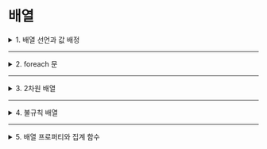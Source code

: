 # 배열

<details>
<summary>1. 배열 선언과 값 배정</summary>
<div markdown="1">       

* **배열(array)** 은 하나의 자료가 아닌 '일련의 자료'를 저장하기 위해 사용하는 자료구조임
* 즉, 같은 자료형을 가지는 여러 변수들의 집합을 뜻함
* 배열이 일반 변수와 다른 점
  * 배열을 선언하는 방법이 클래스의 인스턴스를 만들 때처럼 `new 키워드`를 사용한다는 점
    >자료형 [ ] 배열명 = new 자료형[크기];
* 배열에 값을 저장하는 방법
  * 원하는 값을 원하는 장소에 저장하는 방식
    >int[] studentIDs = new int[5];
    >
    >studentIDs[0] = 55;
  * 일련의 자료를 한 번에 저장하는 방식
    >int[] studentIDs = new int[5] { 1, 2, 3, 4, 5 };
```C#
static void Main()
{
  //배열의 선언
  int[] evenNums = new int[10];

  for(int x = 0; x < 10; x++)
  {
    //배열에 데이터 입력(저장)
    evenNums[x] = x * 2;

    //배열에 저장된 데이터 출력
    Console.WriteLine("You just saved {0}", evenNums[x]);
  }
}
```
```C#
static void Main()
{
  //배열의 선언과 초기값 배정
  int[] myIntegers = new int[5] { 1, 2, 3, 4, 5 };

  for(int i = 0; i< 5; i++)
  {
    //배열에 저장된 데이터 출력
    Console.WriteLine("Saved number is {0}", myIntegers[i]);
  }

  for(int i = 0; i < 5; i++)
  {
    //사용자 입력을 배열에 저장
    Console.Write("Give me any integer: ");
    myIntegers[i] = Convert.ToInt32(Console.ReadLine());
  }

  for(int i = 0 ; i < 5; i++)
  {
    //배열에 저장된 데이터 출력
    Console.WriteLine("The number you just saved is {0}", myIntegers[i]);
  }
}
```
</div>
</details>

___

<details>
<summary>2. foreach 문</summary>
<div markdown="1">       

* **foreach문** : 배열의 특화된 반복문
  >foreach(자료형 변수명 in 배열명)
  >
  >{
  >
  >  statement(s)...
  >
  >}
* foreach 문 특징
  * 일반적인 반복문이 가지는 카운터를 가지지 않음
  * 대신, foreach 문은 자신만의 변수를 가지게 됨
    * 이것은 foreach 문이 배열에 저장된 데이터값을 찾아내어 그것을 자신의 변수에 담아 나오는 방식으로 작동하기 때문임
    * So, foreach 문에서 **선언한 변수**와 **배열에 저장된 데이터의 자료형**이 서로 **일치**해야만 함
  * 특히 배열에 저장된 데이터가 총 몇 개인지 알 수 없을 때 진가를 발휘함
    * foreach 문 스스로 데이터가 저장된 부분의 끝까지 반복문을 실행하기 때문임
    * So, 다른 반복문과 달리 **종료 조건을 제시하지 않음**
* 예시
```C#
static void Main()
{
  int[] myIntegers = new int[10];
  int sum = 0;

  for(int x = 0; x < 5; x++)
  {
    Console.Write("정수를 입력하세요: ");
    myIntegers[x] = Convert.ToInt32(Console.ReadLine());
  }

  /* foreach 문에는 반복문의 종료 조건이 주어지고 있지 않고
     myIntegers 뒤에 배열을 표시하는 []가 붙어 있지 않다 */
  foreach(int y in myIntegers)
  {
    sum += y;
  }

  Console.WriteLine("입력한 모든 숫자의 합은 {0}입니다." sum);
}
```
* 최초 선언된 배열의 크기는 '10'이지만, 실제로는 5개의 자료만 입력하고 잇음
* 그럼에도 불구하고 foreach 문은 오류 없이 저장된 데이터를 모두 가져옴

```C#
static void Main()
{
  string[] studentNames = new string[10];

  for(int x = 0; x < 5; x++)
  {
    Console.Write("학생의 이름을 입력하세요: ");
    studentNames[x] = Console.ReadLine();
  }

  //foreach 문은 카운터를 가지지 않는다.
  foreach(int y in studentNames)
  {
    //foreach 문의 변수를 카운터처럼 사용하고 있다 : 오류의 원인
    Console.WriteLine("The name saved in array is {0}", studentNames[y]);
  }
}
```
* foreach 문의 변수를 일반 반복문의 카운터처럼음
</div>
</details>

___

<details>
<summary>3. 2차원 배열</summary>
<div markdown="1">       

* 열과 행을 가진 구조로 저장하는 방식
* 각 셀은 두 개씩의 **인덱스(index)** 를 가지게 됨
* 앞에 있는 인덱스가 `행(row)`, 뒤에 있는 인덱스가 `열(column)`을 가리킴
* 2차원 배열에 데이터를 저장하는 방법
```C#
static void Main()
{
  //2차원 배열 선언(2개의 행과 4개의 열)
  double[ , ] eachScore = new double[2, 4];

  //2차원 배열에 데이터를 입력하고 있다.
  eachScore[0, 0] = 2.43;
  eachScore[0, 1] = 3.01;
  eachScore[0, 2] = 9.47;
  eachScore[1, 0] = 8.36;

  foreach(double d in eachScore)
  {
    Console.WriteLine(d);
  }
}
```
* 아무런 값을 배정하지 않은 주소에는 0이 입력됨
* 즉, 2차원 배열은 하나의 행을 하나의 데이터처럼 인식한다는 것을 알 수 있음
* 2차원 배열을 선언할 때 초기값을 배정하는 방법
```C#
static void Main()
{
  //2차원 배열 선언과 초기값 배정
  double[ , ] eachScore = new double[3,3] { {0,0,0}, {0,0,0}, {0,0,0} };

  //과목 선택을 위해 1차원 배열 사용
  string[] subject = new string[3] { "국어", "영어", "수학" };

  int a; //학생 카운터
  int b; //과목별 점수
  double sum = 0.0; //총점
  double avg = 0.0; //평균

  for(b = 0; b < 3; b++)
  {
    for(a = 0; a < 3; a++)
    {
      //과목을 고정시킨 채 학생을 바꾸면서 입력을 받는다.
      Consle.Write("학생{0}의 {1} 성적을 입력하세요: ", a, subject[b]);
      eachScore[a, b] = Convert.ToDouble(Console.ReadLine());
    }
  }

  Console.WriteLine();

  //학생을 고정시킨 채 과목을 바꾸면서 계산한다.
  for(a = 0; a < 3; a++)
  {
    for(b = 0; b < 3; b++)
    {
      sum += eachScore[a, b];
      avg = sum / 3;
    }

    Console.WriteLine("학생 {0}명의 국영수 총점은 {1}점입니다.", a, sum);
    sum = 0; //총점 초기화

    Console.WriteLine("학생 {0}명의 국영수 평균은 {1}점입니다.", a, avg);
  }
}
```
</div>
</details>

___

<details>
<summary>4. 불규칙 배열</summary>
<div markdown="1">       

* 2차원 배열이 가지는 약점
  * 각각의 행이 반드시 같은 수의 열을 가져야 한다는 것
  * 즉, 크기가 미리 정해져 있어야 한다는 뜻!
  * 이때 쓸 수 있는 것이 바로 `불규칙 배열(가변 배열)`임
  * 불규칙 배열은 크기가 서로 다른 여러 개의 1차원 배열을 묵어준 것과 같음
* 불규칙 배열 선언 방식
  >자료형 [][] 배열명 = new 자료형 [행의 개수][];
* 불규칙 배열을 선언할 때는 행의 개수만 명시할 뿐 열의 개수는 명시하지 않는다는 점 기억하기
* 학력을 저장하는 배열 코드
```C#
static void Main()
{
  //불규칙 배열 선언
  string[][] eduLevel = new string[3][];

  //학위 수준 선택을 위해 1차원 배열 사용
  string[] eduMajor = new string[4] { "고등학교 계열", "학사 전공", "석사 전공", "박사 전공" };

  int a; //사원 카운터
  int b; //사원별 배열의 크기(= 학위 수준)
  int c; //두 번째 for 문의 카운터

  for(a = 0; a < 3; a++)
  {
    Console.WriteLine("고졸:1\n학사:2\n석사:3\n박사:4");

    Console.WriteLine("-----------------------------------");
    Console.Write("사원{0}의 학위 수준을 입력하세요: ", a);

    //사원별 학위 수준이 곧 사원별 배열의 크기가 된다.
    b = Convert.ToInt16(Console.ReadLine());

    Console.WriteLine("-----------------------------------");

    //불규칙 배열을 사용하려면 각각 행을 1차원 배열로 선언해야 한다.
    eduLevel[a] = new string[b];

    for(c = 0; c < b; c++)
    {
      Console.Write("사원{0}의 {1}을 입력하세요: ", a, eduMajor[c]);
      eduLevel[a][c] = Console.ReadLine();
    }

    Console.WriteLine();
  }

  for(a = 0; a < 3; a++)
  {
    Console.Write("사원{0}의 전공은", a);

    //각 배열의 크기를 계산하기 위해 .Length 사용
    for(c = 0; c < eduLevel[1].Length; c++)
    {
      Console.Write(" {0}", eduLevel[a][c]);
    }

    Console.WriteLine("입니다.");
  }
}
```
* 불규칙 배열에 값을 입력하기에 앞서 각각의 행(row)을 1차원 배열로 선언해주어야 한다는 사실 잊지 말기!
</div>
</details>

___

<details>
<summary>5. 배열 프로퍼티와 집계 함수</summary>
<div markdown="1">       

</div>
</details>
